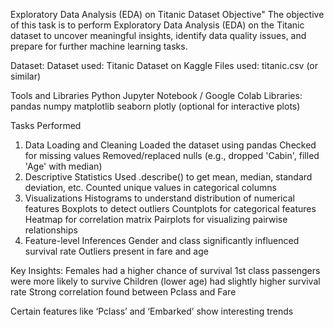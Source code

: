  Exploratory Data Analysis (EDA) on Titanic Dataset
 Objective"
The objective of this task is to perform Exploratory Data Analysis (EDA) on the Titanic dataset to uncover meaningful insights, identify data quality issues, and prepare for further machine learning tasks.

Dataset:
Dataset used: Titanic Dataset on Kaggle
Files used: titanic.csv (or similar)

Tools and Libraries
Python
Jupyter Notebook / Google Colab
Libraries:
pandas
numpy
matplotlib
seaborn
plotly (optional for interactive plots)

Tasks Performed
1. Data Loading and Cleaning
Loaded the dataset using pandas
Checked for missing values
Removed/replaced nulls (e.g., dropped 'Cabin', filled 'Age' with median)
2. Descriptive Statistics
Used .describe() to get mean, median, standard deviation, etc.
Counted unique values in categorical columns
3. Visualizations
Histograms to understand distribution of numerical features
Boxplots to detect outliers
Countplots for categorical features
Heatmap for correlation matrix
Pairplots for visualizing pairwise relationships
4. Feature-level Inferences
Gender and class significantly influenced survival rate
Outliers present in fare and age

 Key Insights:
Females had a higher chance of survival
1st class passengers were more likely to survive
Children (lower age) had slightly higher survival rate
Strong correlation found between Pclass and Fare


Certain features like ‘Pclass’ and ‘Embarked’ show interesting trends

